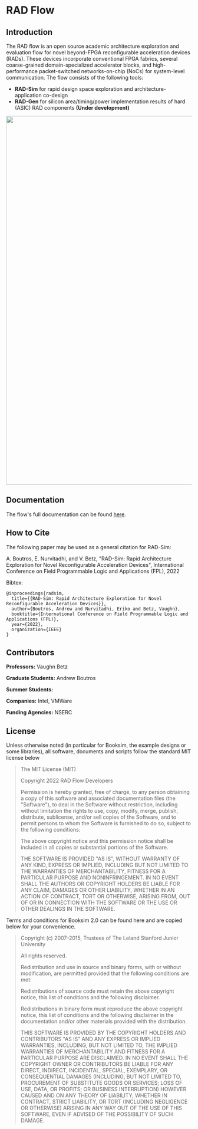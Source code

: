 # RAD Flow

## Introduction
The RAD flow is an open source academic architecture exploration and evaluation flow for novel beyond-FPGA reconfigurable acceleration devices (RADs).
These devices incorporate conventional FPGA fabrics, several coarse-grained domain-specialized accelerator blocks, and high-performance packet-switched networks-on-chip (NoCs) for system-level communication.
The flow consists of the following tools:
- **RAD-Sim** for rapid design space exploration and architecture-application co-design
- **RAD-Gen** for silicon area/timing/power implementation results of hard (ASIC) RAD components **(Under development)**

<img src="https://drive.google.com/uc?export=view&id=1m8ChChTQlDjKXf8buyGt05LwFYkPiHV6" width="1000"/>

## Documentation
The flow's full documentation can be found [here](https://www.notion.so/RAD-Sim-Documentation-7adde413148a4286bc5cc85648564672).

## How to Cite
The following paper may be used as a general citation for RAD-Sim:

A. Boutros, E. Nurvitadhi, and V. Betz, "RAD-Sim: Rapid Architecture Exploration for Novel Reconfigurable Acceleration Devices", International Conference on Field Programmable Logic and Applications (FPL), 2022

Bibtex:
```
@inproceedings{radsim,
  title={{RAD-Sim: Rapid Architecture Exploration for Novel Reconfigurable Acceleration Devices}},
  author={Boutros, Andrew and Nurvitadhi, Eriko and Betz, Vaughn},
  booktitle={International Conference on Field Programmable Logic and Applications (FPL)},
  year={2022},
  organization={IEEE}
}
```

## Contributors
**Professors:** Vaughn Betz

**Graduate Students:** Andrew Boutros

**Summer Students:**

**Companies:** Intel, VMWare

**Funding Agencies:** NSERC

## License

Unless otherwise noted (in particular for Booksim, the example designs or some libraries), all software, documents and scripts follow the standard MIT license below
> The MIT License (MIT)
>
> Copyright 2022 RAD Flow Developers
>
> Permission is hereby granted, free of charge, to any person obtaining a copy of this software and associated documentation files (the "Software"), to deal in the Software without restriction, including without limitation the rights to use, copy, modify, merge, publish, distribute, sublicense, and/or sell copies of the Software, and to permit persons to whom the Software is furnished to do so, subject to the following conditions:
>
> The above copyright notice and this permission notice shall be included in all copies or substantial portions of the Software.
> 
> THE SOFTWARE IS PROVIDED "AS IS", WITHOUT WARRANTY OF ANY KIND, EXPRESS OR IMPLIED, INCLUDING BUT NOT LIMITED TO THE WARRANTIES OF MERCHANTABILITY, FITNESS FOR A PARTICULAR PURPOSE AND NONINFRINGEMENT. IN NO EVENT SHALL THE AUTHORS OR COPYRIGHT HOLDERS BE LIABLE FOR ANY CLAIM, DAMAGES OR OTHER LIABILITY, WHETHER IN AN ACTION OF CONTRACT, TORT OR OTHERWISE, ARISING FROM, OUT OF OR IN CONNECTION WITH THE SOFTWARE OR THE USE OR OTHER DEALINGS IN THE SOFTWARE.

Terms and conditions for Booksim 2.0 can be found here and are copied below for your convenience.
> Copyright (c) 2007-2015, Trustees of The Leland Stanford Junior University
> 
> All rights reserved.
> 
> Redistribution and use in source and binary forms, with or without modification, are permitted provided that the following conditions are met:
> 
> Redistributions of source code must retain the above copyright notice, this list of conditions and the following disclaimer.
> 
> Redistributions in binary form must reproduce the above copyright notice, this list of conditions and the following disclaimer in the documentation and/or other materials provided with the distribution.
> 
> THIS SOFTWARE IS PROVIDED BY THE COPYRIGHT HOLDERS AND CONTRIBUTORS "AS IS" AND ANY EXPRESS OR IMPLIED WARRANTIES, INCLUDING, BUT NOT LIMITED TO, THE IMPLIED WARRANTIES OF MERCHANTABILITY AND FITNESS FOR A PARTICULAR PURPOSE ARE DISCLAIMED. IN NO EVENT SHALL THE COPYRIGHT OWNER OR CONTRIBUTORS BE LIABLE FOR ANY DIRECT, INDIRECT, INCIDENTAL, SPECIAL, EXEMPLARY, OR CONSEQUENTIAL DAMAGES (INCLUDING, BUT NOT LIMITED TO, PROCUREMENT OF SUBSTITUTE GOODS OR SERVICES; LOSS OF USE, DATA, OR PROFITS; OR BUSINESS INTERRUPTION) HOWEVER CAUSED AND ON ANY THEORY OF LIABILITY, WHETHER IN CONTRACT, STRICT LIABILITY, OR TORT (INCLUDING NEGLIGENCE OR OTHERWISE) ARISING IN ANY WAY OUT OF THE USE OF THIS SOFTWARE, EVEN IF ADVISED OF THE POSSIBILITY OF SUCH DAMAGE.
